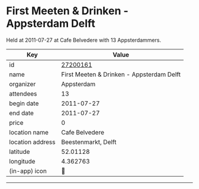 # First Meeten & Drinken - Appsterdam Delft
Held at 2011-07-27 at Cafe Belvedere with 13 Appsterdammers.
        
|Key|Value
|---|---|
|id|[27200161](https://www.meetup.com/appsterdam/events/27200161/)|
|name|First Meeten & Drinken - Appsterdam Delft|
|organizer|Appsterdam|
|attendees|13|
|begin date|2011-07-27|
|end date|2011-07-27|
|price|0|
|location name|Cafe Belvedere|
|location address|Beestenmarkt, Delft|
|latitude|52.01128|
|longitude|4.362763|
|(in-app) icon|🍺|

---


